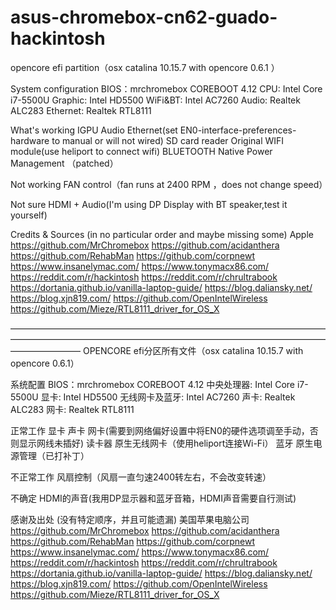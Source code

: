# asus-chromebox-cn62-guado-hackintosh
opencore efi partition（osx catalina 10.15.7 with opencore 0.6.1 ）

System configuration
BIOS：mrchromebox COREBOOT 4.12 
CPU: Intel Core i7-5500U
Graphic: Intel HD5500
WiFi&BT: Intel AC7260
Audio: Realtek ALC283
Ethernet: Realtek RTL8111

What's working
IGPU
Audio
Ethernet(set EN0-interface-preferences-hardware to manual or will not wired)
SD card reader
Original WIFI module(use heliport to connect wifi)
BLUETOOTH
Native Power Management （patched）

Not working
FAN control（fan runs at 2400 RPM ，does not change speed）

Not sure
HDMI + Audio(I'm using DP Display with BT speaker,test it yourself)

Credits & Sources (in no particular order and maybe missing some)
Apple
https://github.com/MrChromebox
https://github.com/acidanthera
https://github.com/RehabMan
https://github.com/corpnewt
https://www.insanelymac.com/
https://www.tonymacx86.com/
https://reddit.com/r/hackintosh
https://reddit.com/r/chrultrabook
https://dortania.github.io/vanilla-laptop-guide/
https://blog.daliansky.net/
https://blog.xjn819.com/
https://github.com/OpenIntelWireless
https://github.com/Mieze/RTL8111_driver_for_OS_X

————————————————————————————————————————————————————————————————————————————————
OPENCORE efi分区所有文件（osx catalina 10.15.7 with opencore 0.6.1）

系统配置
BIOS：mrchromebox COREBOOT 4.12 
中央处理器: Intel Core i7-5500U
显卡: Intel HD5500
无线网卡及蓝牙: Intel AC7260
声卡: Realtek ALC283
网卡: Realtek RTL8111

正常工作
显卡
声卡
网卡(需要到网络偏好设置中将EN0的硬件选项调至手动，否则显示网线未插好)
读卡器
原生无线网卡（使用heliport连接Wi-Fi）
蓝牙
原生电源管理（已打补丁） 

不正常工作
风扇控制（风扇一直匀速2400转左右，不会改变转速）

不确定
HDMI的声音(我用DP显示器和蓝牙音箱，HDMI声音需要自行测试)

感谢及出处 (没有特定顺序，并且可能遗漏)
美国苹果电脑公司
https://github.com/MrChromebox
https://github.com/acidanthera
https://github.com/RehabMan
https://github.com/corpnewt
https://www.insanelymac.com/
https://www.tonymacx86.com/
https://reddit.com/r/hackintosh
https://reddit.com/r/chrultrabook
https://dortania.github.io/vanilla-laptop-guide/
https://blog.daliansky.net/
https://blog.xjn819.com/
https://github.com/OpenIntelWireless
https://github.com/Mieze/RTL8111_driver_for_OS_X
